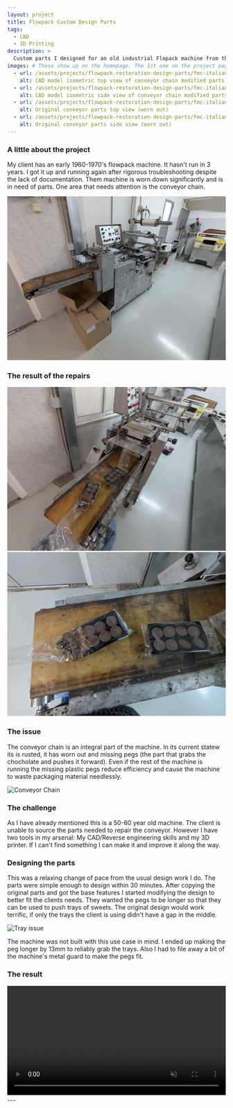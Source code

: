 ```yaml
---
layout: project
title: Flowpack Custom Design Parts
tags:
  - CAD
  - 3D Printing
description: >
  Custom parts I designed for an old industrial Flopack machine from the 60's
images: # These show up on the homepage. The 1st one on the project page.
  - url: /assets/projects/flowpack-restoration-design-parts/fmc-italiana-spa-coveyor-chain-parts-isometric-top.png
    alt: CAD model isometric top view of conveyor chain modified parts
  - url: /assets/projects/flowpack-restoration-design-parts/fmc-italiana-spa-coveyor-chain-parts-isometric-side.png
    alt: CAD model isometric side view of conveyor chain modified parts
  - url: /assets/projects/flowpack-restoration-design-parts/fmc-italiana-spa-conveyor-parts-top.jpg
    alt: Original conveyor parts top view (worn out)
  - url: /assets/projects/flowpack-restoration-design-parts/fmc-italiana-spa-conveyor-parts-side.jpg
    alt: Original conveyor parts side view (worn out)
---
```


### A little about the project

My client has an early 1960-1970's flowpack machine. It hasn't run in 3 years. I got it up and running again after rigorous troubleshooting despite the lack of documentation. Them machine is worn down significantly and is in need of parts. One area that needs attention is the conveyor chain.

![Flowpack Machine](/assets/projects/flowpack-restoration-design-parts/fmc-italiana-flowpack-machine.jpg)

### The result of the repairs

![Before & After performing repairs](/assets/projects/flowpack-restoration-design-parts/fmc-italiana-before-after-front.jpg)
![Before & After performing repairs](/assets/projects/flowpack-restoration-design-parts/fmc-italiana-before-after-repair.jpg)

### The issue

The conveyor chain is an integral part of the machine. In its current statew its is rusted, it has worn out and missing pegs (the part that grabs the chocholate and pushes it forward). Even if the rest of the machine is running the missing plastic pegs reduce efficiency and cause the machine to waste packaging material needlessly.

![Conveyor Chain]()

### The challenge

As I have already mentioned this is a 50-60 year old machine. The client is unable to source the parts needed to repair the conveyor. However I have two tools in my arsenal: My CAD/Reverse engineering skills and my 3D printer. If I can't find something I can make it and improve it along the way.

### Designing the parts

This was a relaxing change of pace from the usual design work I do. The parts were simple enough to design within 30 minutes. After copying the original parts and got the base features I started modifying the design to better fit the clients needs. They wanted the pegs to be longer so that they can be used to push trays of sweets. The original design would work terrific, if only the trays the client is using didn't have a gap in the middle.

![Tray issue]()

The machine was not built with this use case in mind. I ended up making the peg longer by 13mm to reliably grab the trays. Also I had to file away a bit of the machine's metal guard to make the pegs fit.

### The result

<video width="100%" height="auto" autoplay loop muted playsinline preload="auto">
  <source src="/assets/projects/flowpack-restoration-design-parts/fmc-italiana-funtioning-again.mp4" type="video/mp4">
  <p>Your browser does not support video playback.</p>
</video>
---
